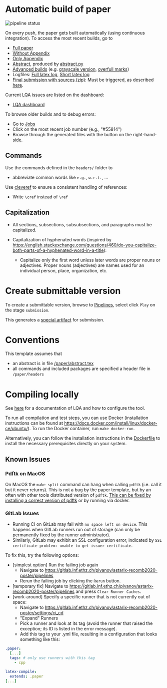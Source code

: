 

# Automatic build of paper

![pipeline status](https://gitlab.inf.ethz.ch/pivanov/astarix-recomb2020-poster/badges/master/pipeline.svg)

On every push, the paper gets built automatically (using continuous integration). To access the most recent builds, go to

- [Full paper](https://gitlab.inf.ethz.ch/pivanov/astarix-recomb2020-poster/-/jobs/artifacts/master/raw/main_full.pdf?job=latex-compile)
- [Without Appendix](https://gitlab.inf.ethz.ch/pivanov/astarix-recomb2020-poster/-/jobs/artifacts/master/raw/main_no_appendix.pdf?job=latex-compile)
- [Only Appendix](https://gitlab.inf.ethz.ch/pivanov/astarix-recomb2020-poster/-/jobs/artifacts/master/raw/main_only_appendix.pdf?job=latex-compile)
- [Abstract](https://gitlab.inf.ethz.ch/pivanov/astarix-recomb2020-poster/-/jobs/artifacts/master/raw/abstract.txt?job=latex-compile), produced by [abstract.py](/paper/lqa-scripts/abstract.py)
- [Advanced builds](https://gitlab.inf.ethz.ch/pivanov/astarix-recomb2020-poster/-/jobs/artifacts/master/browse?job=latex-advanced) (e.g. [grayscale version](https://gitlab.inf.ethz.ch/pivanov/astarix-recomb2020-poster/-/jobs/artifacts/master/raw/main_gray.pdf?job=latex-advanced), [overfull marks](https://gitlab.inf.ethz.ch/pivanov/astarix-recomb2020-poster/-/jobs/artifacts/master/raw/main_overfull.pdf?job=latex-advanced))
- Logfiles: [Full latex log](https://gitlab.inf.ethz.ch/pivanov/astarix-recomb2020-poster/-/jobs/artifacts/master/raw/main.log?job=latex-advanced), [Short latex log](https://gitlab.inf.ethz.ch/pivanov/astarix-recomb2020-poster/-/jobs/artifacts/master/raw/main-short.log?job=latex-advanced)
- [Final submission with sources (zip)](https://gitlab.inf.ethz.ch/pivanov/astarix-recomb2020-poster/-/jobs/artifacts/master/raw/submission.zip?job=latex-submission): Must be triggered, as described [here](/paper/README.md#create-submittable-version).

Current LQA issues are listed on the dashboard:

- [LQA dashboard](https://gitlab.inf.ethz.ch/pivanov/astarix-recomb2020-poster/-/jobs/artifacts/master/raw/lqa-dashboard.txt?job=latex-advanced)

To browse older builds and to debug errors:

- Go to [Jobs](https://gitlab.inf.ethz.ch/pivanov/astarix-recomb2020-poster/pipelines)
- Click on the most recent job number (e.g., "#55814")
- Browse through the generated files with the button on the right-hand-side.

## Commands

Use the commands defined in the `headers/` folder to

- abbreviate common words like `e.g.`, `w.r.t.`, ...

Use [cleveref](http://tug.ctan.org/tex-archive/macros/latex/contrib/cleveref/cleveref.pdf) to ensure a consistent handling of references:

- Write `\cref` instead of `\ref`

## Capitalization

- All sections, subsections, subsubsections, and paragraphs must be capitalized.
- Capitalization of hyphenated words (inspired by
  https://english.stackexchange.com/questions/460/do-you-capitalize-both-parts-of-a-hyphenated-word-in-a-title):

  - Capitalize only the first word unless later words are proper nouns or
    adjectives. Proper nouns (adjectives) are names used for an individual
    person, place, organization, etc.

# Create submittable version

To create a submittable version, browse to [Pipelines](https://gitlab.inf.ethz.ch/pivanov/astarix-recomb2020-poster/pipelines), select click `Play` on the stage `submission`.

This generates a [special artifact](/paper/README.md#automatic-build-of-paper) for submission.

# Conventions

This template assumes that

- an abstract is in file [/paper/abstract.tex](/paper/abstract.tex)
- all commands and included packages are specified a header file in `/paper/headers`

# Compiling locally

See [here](lqa/doc/README.md) for a documentation of LQA and how to configure the tool.

To run all compilation and test steps, you can use Docker (installation instructions can be found at https://docs.docker.com/install/linux/docker-ce/ubuntu/).
To run the Docker container, run `make docker-run`.

Alternatively, you can follow the installation instructions in the [Dockerfile](../lqa-meta/docker/Dockerfile) to install the necessary prerequisites directly on your system.

## Known Issues

### Pdftk on MacOS

On MacOS the `make split` command can hang when calling `pdftk` (i.e. call it but it never returns). This is not a bug by the paper template, but by an often with other tools distributed version of `pdftk`. [This can be fixed by installing a correct version of pdftk](https://stackoverflow.com/questions/39750883/pdftk-hanging-on-macos-sierra) or by running via docker.

### GitLab Issues

- Running CI on GitLab may fail with `no space left on device`. This happens
  when GitLab runners run out of storage (can only be permanently fixed by the
  runner administrator).
- Similarly, GitLab may exhibit an SSL configuration error, indicated by `SSL
  certificate problem: unable to get issuer certificate`.

To fix this, try the following options:

- [simplest option] Run the failing job again
  - Navigate to https://gitlab.inf.ethz.ch/pivanov/astarix-recomb2020-poster/pipelines
  - Rerun the failing job by clicking the `Rerun` button.
- [temporary fix] Navigate to https://gitlab.inf.ethz.ch/pivanov/astarix-recomb2020-poster/pipelines and
press `Clear Runner Caches`.
- [work-around] Specify a specific runner that is not currently out of space:
  - Navigate to
  https://gitlab.inf.ethz.ch/pivanov/astarix-recomb2020-poster/settings/ci_cd
  - "Expand" Runners
  - Pick a runner and look at its tag (avoid the runner that raised the
    exception; its ID is listed in the error message).
  - Add this tag to your .yml file, resulting in a configuration that looks
  something like this:

```yml
.paper:
  [...]
  tags: # only use runners with this tag
    - cpp

latex-compile:
  extends: .paper
[...]
```
